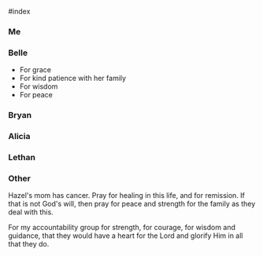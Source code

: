 #index

### Me

### Belle

- For grace
- For kind patience with her family
- For wisdom
- For peace

### Bryan

### Alicia

### Lethan

### Other

Hazel's mom has cancer. Pray for healing in this life, and for remission. If
that is not God's will, then pray for peace and strength for the family as they
deal with this.

For my accountability group for strength, for courage, for wisdom and guidance,
that they would have a heart for the Lord and glorify Him in all that they do.
